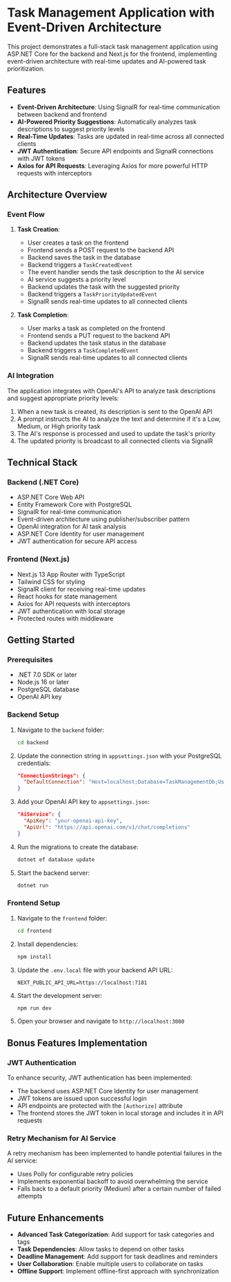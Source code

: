 # Task Management Application with Event-Driven Architecture

This project demonstrates a full-stack task management application using ASP.NET Core for the backend and Next.js for the frontend, implementing event-driven architecture with real-time updates and AI-powered task prioritization.

## Features

- **Event-Driven Architecture**: Using SignalR for real-time communication between backend and frontend
- **AI-Powered Priority Suggestions**: Automatically analyzes task descriptions to suggest priority levels
- **Real-Time Updates**: Tasks are updated in real-time across all connected clients
- **JWT Authentication**: Secure API endpoints and SignalR connections with JWT tokens
- **Axios for API Requests**: Leveraging Axios for more powerful HTTP requests with interceptors

## Architecture Overview

### Event Flow

1. **Task Creation**:
   - User creates a task on the frontend
   - Frontend sends a POST request to the backend API
   - Backend saves the task in the database
   - Backend triggers a `TaskCreatedEvent`
   - The event handler sends the task description to the AI service
   - AI service suggests a priority level
   - Backend updates the task with the suggested priority
   - Backend triggers a `TaskPriorityUpdatedEvent`
   - SignalR sends real-time updates to all connected clients

2. **Task Completion**:
   - User marks a task as completed on the frontend
   - Frontend sends a PUT request to the backend API
   - Backend updates the task status in the database
   - Backend triggers a `TaskCompletedEvent`
   - SignalR sends real-time updates to all connected clients

### AI Integration

The application integrates with OpenAI's API to analyze task descriptions and suggest appropriate priority levels:

1. When a new task is created, its description is sent to the OpenAI API
2. A prompt instructs the AI to analyze the text and determine if it's a Low, Medium, or High priority task
3. The AI's response is processed and used to update the task's priority
4. The updated priority is broadcast to all connected clients via SignalR

## Technical Stack

### Backend (.NET Core)
- ASP.NET Core Web API
- Entity Framework Core with PostgreSQL
- SignalR for real-time communication
- Event-driven architecture using publisher/subscriber pattern
- OpenAI integration for AI task analysis
- ASP.NET Core Identity for user management
- JWT authentication for secure API access

### Frontend (Next.js)
- Next.js 13 App Router with TypeScript
- Tailwind CSS for styling
- SignalR client for receiving real-time updates
- React hooks for state management
- Axios for API requests with interceptors
- JWT authentication with local storage
- Protected routes with middleware

## Getting Started

### Prerequisites
- .NET 7.0 SDK or later
- Node.js 16 or later
- PostgreSQL database
- OpenAI API key

### Backend Setup

1. Navigate to the `backend` folder:
   ```bash
   cd backend
   ```

2. Update the connection string in `appsettings.json` with your PostgreSQL credentials:
   ```json
   "ConnectionStrings": {
     "DefaultConnection": "Host=localhost;Database=TaskManagementDb;Username=your-username;Password=your-password"
   }
   ```

3. Add your OpenAI API key to `appsettings.json`:
   ```json
   "AiService": {
     "ApiKey": "your-openai-api-key",
     "ApiUrl": "https://api.openai.com/v1/chat/completions"
   }
   ```

4. Run the migrations to create the database:
   ```bash
   dotnet ef database update
   ```

5. Start the backend server:
   ```bash
   dotnet run
   ```

### Frontend Setup

1. Navigate to the `frontend` folder:
   ```bash
   cd frontend
   ```

2. Install dependencies:
   ```bash
   npm install
   ```

3. Update the `.env.local` file with your backend API URL:
   ```
   NEXT_PUBLIC_API_URL=https://localhost:7181
   ```

4. Start the development server:
   ```bash
   npm run dev
   ```

5. Open your browser and navigate to `http://localhost:3000`

## Bonus Features Implementation

### JWT Authentication
To enhance security, JWT authentication has been implemented:
- The backend uses ASP.NET Core Identity for user management
- JWT tokens are issued upon successful login
- API endpoints are protected with the `[Authorize]` attribute
- The frontend stores the JWT token in local storage and includes it in API requests

### Retry Mechanism for AI Service
A retry mechanism has been implemented to handle potential failures in the AI service:
- Uses Polly for configurable retry policies
- Implements exponential backoff to avoid overwhelming the service
- Falls back to a default priority (Medium) after a certain number of failed attempts

## Future Enhancements

- **Advanced Task Categorization**: Add support for task categories and tags
- **Task Dependencies**: Allow tasks to depend on other tasks
- **Deadline Management**: Add support for task deadlines and reminders
- **User Collaboration**: Enable multiple users to collaborate on tasks
- **Offline Support**: Implement offline-first approach with synchronization
